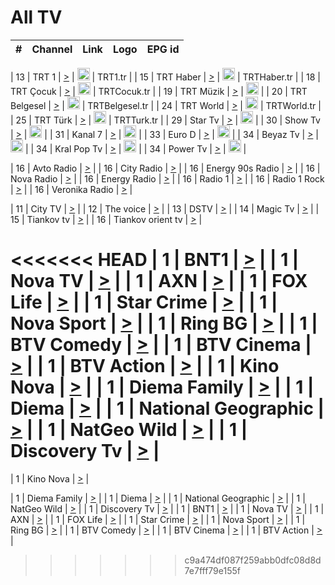 <h1>All TV</h1>

| #   | Channel        | Link  | Logo | EPG id |
|:---:|:--------------:|:-----:|:----:|:------:|

| 13  | TRT 1            | [>](https://tv-trt1.medya.trt.com.tr/master.m3u8) | <img height="20" src="https://i.imgur.com/j786OLG.png"/> | TRT1.tr |
| 15  | TRT Haber        | [>](https://tv-trthaber.medya.trt.com.tr/master.m3u8) | <img height="20" src="https://i.imgur.com/OVfo8Ab.png"/> | TRTHaber.tr |
| 18  | TRT Çocuk        | [>](https://tv-trtcocuk.medya.trt.com.tr/master.m3u8) | <img height="20" src="https://i.imgur.com/QLFmD6d.png"/> | TRTCocuk.tr |
| 19  | TRT Müzik        | [>](https://tv-trtmuzik.medya.trt.com.tr/master.m3u8) | <img height="20" src="https://i.imgur.com/fIVFCEd.png"/> |
| 20  | TRT Belgesel     | [>](https://tv-trtbelgesel.medya.trt.com.tr/master.m3u8) | <img height="20" src="https://i.imgur.com/MGO87pe.png"/> | TRTBelgesel.tr |
| 24  | TRT World        | [>](https://tv-trtworld.medya.trt.com.tr/master.m3u8) | <img height="20" src="https://i.imgur.com/JEA2xpv.png"/> | TRTWorld.tr |
| 25  | TRT Türk         | [>](https://tv-trtturk.medya.trt.com.tr/master.m3u8) | <img height="20" src="https://i.imgur.com/OSTOQNw.png"/> | TRTTurk.tr |
| 29  | Star Tv   | [>](https://dogus-live.daioncdn.net/startv/startv_360p.m3u8) | <img height="20" src="https://i.imgur.com/IebUZx1.png"/> |
| 30  | Show Tv     | [>](https://ciner-live.daioncdn.net/showtv/showtv.m3u8) | <img height="20" src="https://i.imgur.com/IebUZx1.png"/> |
| 31  | Kanal 7     | [>](https://kanal7-live.daioncdn.net/kanal7/kanal7.m3u8) | <img height="20" src="https://i.imgur.com/IebUZx1.png"/> |
| 33  | Euro D    | [>](https://www.youtube.com/user/KanalD/live) | <img height="20" src="https://i.imgur.com/IebUZx1.png"/> |
| 34  | Beyaz Tv     | [>](https://beyaztv-live.daioncdn.net/beyaztv/beyaztv.m3u8) | <img height="20" src="https://i.imgur.com/IebUZx1.png"/> |
| 34  | Kral Pop Tv     | [>](https://www.youtube.com/watch?v=GuFTuKoXepw) | <img height="20" src="https://i.imgur.com/IebUZx1.png"/> |
| 34  | Power Tv     | [>](https://livetv.powerapp.com.tr/powerTV/powerhd.smil/chunklist.m3u8) | <img height="20" src="https://i.imgur.com/IebUZx1.png"/> |

| 16  | Avto Radio | [>](http://stream.metacast.eu/avtoradio.mp3.m3u) |
| 16  | City Radio | [>](http://stream.metacast.eu/city.aac.m3u) |
| 16  | Energy 90s Radio | [>](http://stream.metacast.eu/energy-90s.m3u) |
| 16  | Nova Radio | [>](http://stream.metacast.eu/nova.aac.m3u) |
| 16  | Energy Radio | [>](http://stream.metacast.eu/nrj.aac.m3u) |
| 16  | Radio 1 | [>](http://stream.metacast.eu/radio1.aac.m3u) |
| 16  | Radio 1 Rock | [>](http://stream.metacast.eu/radio1rock.aac.m3u) |
| 16  | Veronika Radio | [>](http://stream.metacast.eu/veronika.aac.m3u) |

| 11  | City TV | [>](https://tv.city.bg/play/tshls/citytv/index.m3u8) |
| 12  | The voice | [>](https://bss1.neterra.tv/thevoice/thevoice.m3u8) |
| 13  | DSTV | [>](http://46.249.95.140:8081/hls/data.m3u8) |
| 14  | Magic Tv | [>](https://bss1.neterra.tv/magictv/magictv.m3u8) |
| 15  | Tiankov tv | [>](https://streamer103.neterra.tv/tiankov-folk/live.m3u8) |
| 16  | Tiankov orient tv | [>](https://streamer103.neterra.tv/tiankov-orient/live.m3u8) |

<<<<<<< HEAD
| 1 | BNT1 | [>](https://ymkaya.xyz:12375/tv/bnt1/playlist.m3u8?wmsAuthSign=c2VydmVyX3RpbWU9Ny8yNi8yMDI1IDE6MDQ6NDUgUE0maGFzaF92YWx1ZT1xdnRaU09XYjRMRC9HY3grK3NPZW9BPT0mdmFsaWRtaW51dGVzPTYw) |
| 1 | Nova TV | [>](https://ymkaya.xyz:12375/tv/novatv/playlist.m3u8?wmsAuthSign=c2VydmVyX3RpbWU9Ny8yNi8yMDI1IDE6MDQ6NTQgUE0maGFzaF92YWx1ZT1GQ2lscnppTHQ2UG1SOTdHcGFlWUV3PT0mdmFsaWRtaW51dGVzPTYw) |
| 1 | AXN | [>](https://ymkaya.xyz:12375/tv/axn/playlist.m3u8?wmsAuthSign=c2VydmVyX3RpbWU9Ny8yNi8yMDI1IDE6MDU6MDQgUE0maGFzaF92YWx1ZT0vVDE2YUkvSGZTUW1CRS9rejVHSFd3PT0mdmFsaWRtaW51dGVzPTYw) |
| 1 | FOX Life | [>](https://ymkaya.xyz:12375/tv/foxlife/playlist.m3u8?wmsAuthSign=c2VydmVyX3RpbWU9Ny8yNi8yMDI1IDE6MDU6MTcgUE0maGFzaF92YWx1ZT1mSEVyK2pjZFlYcFJDYXlMOW1EcnJ3PT0mdmFsaWRtaW51dGVzPTYw) |
| 1 | Star Crime | [>](https://ymkaya.xyz:12375/tv/foxcrime/playlist.m3u8?wmsAuthSign=c2VydmVyX3RpbWU9Ny8yNi8yMDI1IDE6MDU6MjggUE0maGFzaF92YWx1ZT1zWjdGYVp3V1FUYXc5T2pYZjBLeHB3PT0mdmFsaWRtaW51dGVzPTYw) |
| 1 | Nova Sport | [>](https://ymkaya.xyz:12375/tv/novasport/playlist.m3u8?wmsAuthSign=c2VydmVyX3RpbWU9Ny8yNi8yMDI1IDE6MDU6MzcgUE0maGFzaF92YWx1ZT1kTm50ZmZ5cC9lMFU2UUlpMzd2bU5BPT0mdmFsaWRtaW51dGVzPTYw) |
| 1 | Ring BG | [>](https://ymkaya.xyz:12375/tv/ringbg/playlist.m3u8?wmsAuthSign=c2VydmVyX3RpbWU9Ny8yNi8yMDI1IDE6MDU6NDcgUE0maGFzaF92YWx1ZT1sMFV0akRwU3ZNQithQTBsaUFKRmtRPT0mdmFsaWRtaW51dGVzPTYw) |
| 1 | BTV Comedy | [>](https://ymkaya.xyz:12375/tv/btvcomedy/playlist.m3u8?wmsAuthSign=c2VydmVyX3RpbWU9Ny8yNi8yMDI1IDE6MDU6NTcgUE0maGFzaF92YWx1ZT02eFNuVDVDWEZoaVZZSExNVDc0V0FBPT0mdmFsaWRtaW51dGVzPTYw) |
| 1 | BTV Cinema | [>](https://ymkaya.xyz:12375/tv/btvcinema/playlist.m3u8?wmsAuthSign=c2VydmVyX3RpbWU9Ny8yNi8yMDI1IDE6MDY6MDcgUE0maGFzaF92YWx1ZT1LeDQzOUZ0cTdDVFJtOUVvcm12Tzl3PT0mdmFsaWRtaW51dGVzPTYw) |
| 1 | BTV Action | [>](https://ymkaya.xyz:12375/tv/btvaction/playlist.m3u8?wmsAuthSign=c2VydmVyX3RpbWU9Ny8yNi8yMDI1IDE6MDY6MTcgUE0maGFzaF92YWx1ZT1yU1lrN1BUU3pFZVV5WGNEQ3kzUlJ3PT0mdmFsaWRtaW51dGVzPTYw) |
| 1 | Kino Nova | [>](https://ymkaya.xyz:12375/tv/kinonova/playlist.m3u8?wmsAuthSign=c2VydmVyX3RpbWU9Ny8yNi8yMDI1IDE6MDY6MjcgUE0maGFzaF92YWx1ZT1Icm9JbjEvS2RMeUNnZU1rRzYzRDhnPT0mdmFsaWRtaW51dGVzPTYw) |
| 1 | Diema Family | [>](https://ymkaya.xyz:12375/tv/diemafamily/playlist.m3u8?wmsAuthSign=c2VydmVyX3RpbWU9Ny8yNi8yMDI1IDE6MDY6MzcgUE0maGFzaF92YWx1ZT0xaTd3K2RNdWxOV1BwSnFvTTladW13PT0mdmFsaWRtaW51dGVzPTYw) |
| 1 | Diema | [>](https://ymkaya.xyz:12375/tv/diema/playlist.m3u8?wmsAuthSign=c2VydmVyX3RpbWU9Ny8yNi8yMDI1IDE6MDY6NDcgUE0maGFzaF92YWx1ZT14VnlaVjV3ZUFtdEZ5ZWppVnZYUkFRPT0mdmFsaWRtaW51dGVzPTYw) |
| 1 | National Geographic | [>](https://ymkaya.xyz:12375/tv/natgeo/playlist.m3u8?wmsAuthSign=c2VydmVyX3RpbWU9Ny8yNi8yMDI1IDE6MDY6NTggUE0maGFzaF92YWx1ZT0wZmhtaHhzV29Va3BlOGJGYTE0TkV3PT0mdmFsaWRtaW51dGVzPTYw) |
| 1 | NatGeo Wild | [>](https://ymkaya.xyz:12375/tv/natgeowild/playlist.m3u8?wmsAuthSign=c2VydmVyX3RpbWU9Ny8yNi8yMDI1IDE6MDc6MDggUE0maGFzaF92YWx1ZT1VSTg5TGFLaTVDSngvdkUzNndWcmhRPT0mdmFsaWRtaW51dGVzPTYw) |
| 1 | Discovery Tv | [>](https://ymkaya.xyz:12375/tv/discovery/playlist.m3u8?wmsAuthSign=c2VydmVyX3RpbWU9Ny8yNi8yMDI1IDE6MDc6MTggUE0maGFzaF92YWx1ZT04dlZRcng2ZE43UTZaQlpMZTBkVVZnPT0mdmFsaWRtaW51dGVzPTYw) |
=======


| 1 | Kino Nova | [>](https://ymkaya.xyz:11336/tv/kinonova/playlist.m3u8?wmsAuthSign=c2VydmVyX3RpbWU9MS8yLzIwMjUgNDo0MDoyMCBBTSZoYXNoX3ZhbHVlPWlFS1FrWEtMMVRFM3l5YklUWUJQUHc9PSZ2YWxpZG1pbnV0ZXM9NjA=) |

| 1 | Diema Family | [>](https://ymkaya.xyz:11336/tv/diemafamily/playlist.m3u8?wmsAuthSign=c2VydmVyX3RpbWU9MS8yLzIwMjUgNDo0MDozMCBBTSZoYXNoX3ZhbHVlPUVUaTVKTldvZTF5WVVCM0YwL21kaXc9PSZ2YWxpZG1pbnV0ZXM9NjA=) |
| 1 | Diema | [>](https://ymkaya.xyz:11336/tv/diema/playlist.m3u8?wmsAuthSign=c2VydmVyX3RpbWU9MS8yLzIwMjUgNDo0MDo0MCBBTSZoYXNoX3ZhbHVlPVlYMWVJT2NuUjNpUTBsaytEUFFOS2c9PSZ2YWxpZG1pbnV0ZXM9NjA=) |
| 1 | National Geographic | [>](https://ymkaya.xyz:11336/tv/natgeo/playlist.m3u8?wmsAuthSign=c2VydmVyX3RpbWU9MS8yLzIwMjUgNDo0MTo0MSBBTSZoYXNoX3ZhbHVlPTJQTlVmcG5nYWx0M013eUhGRGxnd0E9PSZ2YWxpZG1pbnV0ZXM9NjA=) |
| 1 | NatGeo Wild | [>](https://ymkaya.xyz:11336/tv/natgeowild/playlist.m3u8?wmsAuthSign=c2VydmVyX3RpbWU9MS8yLzIwMjUgNDo0MTo1MSBBTSZoYXNoX3ZhbHVlPVl1OXZaTTliN0hGWEN3eDBYd1duNkE9PSZ2YWxpZG1pbnV0ZXM9NjA=) |
| 1 | Discovery Tv | [>](https://ymkaya.xyz:11336/tv/discovery/playlist.m3u8?wmsAuthSign=c2VydmVyX3RpbWU9MS8yLzIwMjUgNDo0MjowMSBBTSZoYXNoX3ZhbHVlPWtBQmdLNlY2RmQwWElzMVYzSDJyVkE9PSZ2YWxpZG1pbnV0ZXM9NjA=) |
| 1 | BNT1 | [>](https://ymkaya.xyz:11336/tv/bnt1/playlist.m3u8?wmsAuthSign=c2VydmVyX3RpbWU9MS8yLzIwMjUgNDozODozOCBBTSZoYXNoX3ZhbHVlPVVrMVlRQXpJWlhYeUh6ZFVpSC9NMUE9PSZ2YWxpZG1pbnV0ZXM9NjA=) |
| 1 | Nova TV | [>](https://ymkaya.xyz:11336/tv/novatv/playlist.m3u8?wmsAuthSign=c2VydmVyX3RpbWU9MS8yLzIwMjUgNDozODo0OCBBTSZoYXNoX3ZhbHVlPUVxQjh1a0ZzYkVGZU8zZDFGTzdreVE9PSZ2YWxpZG1pbnV0ZXM9NjA=) |
| 1 | AXN | [>](https://ymkaya.xyz:11336/tv/axn/playlist.m3u8?wmsAuthSign=c2VydmVyX3RpbWU9MS8yLzIwMjUgNDozODo1OCBBTSZoYXNoX3ZhbHVlPUpkWStGY1hkNXhaOVpPZ0thQ0FZL3c9PSZ2YWxpZG1pbnV0ZXM9NjA=) |
| 1 | FOX Life | [>](https://ymkaya.xyz:11336/tv/foxlife/playlist.m3u8?wmsAuthSign=c2VydmVyX3RpbWU9MS8yLzIwMjUgNDozOToxMCBBTSZoYXNoX3ZhbHVlPWt1ZDc1T3AzYlZDTjJnSy9TU0xJZlE9PSZ2YWxpZG1pbnV0ZXM9NjA=) |
| 1 | Star Crime | [>](https://ymkaya.xyz:11336/tv/foxcrime/playlist.m3u8?wmsAuthSign=c2VydmVyX3RpbWU9MS8yLzIwMjUgNDozOToyMCBBTSZoYXNoX3ZhbHVlPXIwVU45Nm9FR1l2enNkTG9TanBxbmc9PSZ2YWxpZG1pbnV0ZXM9NjA=) |
| 1 | Nova Sport | [>](https://ymkaya.xyz:11336/tv/novasport/playlist.m3u8?wmsAuthSign=c2VydmVyX3RpbWU9MS8yLzIwMjUgNDozOTozMCBBTSZoYXNoX3ZhbHVlPXlSZ0UxazVaM0xhSmc0NmR4T0c1T2c9PSZ2YWxpZG1pbnV0ZXM9NjA=) |
| 1 | Ring BG | [>](https://ymkaya.xyz:11336/tv/ringbg/playlist.m3u8?wmsAuthSign=c2VydmVyX3RpbWU9MS8yLzIwMjUgNDozOTo0MCBBTSZoYXNoX3ZhbHVlPTR4aUlFNHVUYWN4enY1WkVuOFZma2c9PSZ2YWxpZG1pbnV0ZXM9NjA=) |
| 1 | BTV Comedy | [>](https://ymkaya.xyz:11336/tv/btvcomedy/playlist.m3u8?wmsAuthSign=c2VydmVyX3RpbWU9MS8yLzIwMjUgNDozOTo1MCBBTSZoYXNoX3ZhbHVlPUtrMTJ2RHNTTUU1RFp1ZkVOdXFSK3c9PSZ2YWxpZG1pbnV0ZXM9NjA=) |
| 1 | BTV Cinema | [>](https://ymkaya.xyz:11336/tv/btvcinema/playlist.m3u8?wmsAuthSign=c2VydmVyX3RpbWU9MS8yLzIwMjUgNDozOTo1OSBBTSZoYXNoX3ZhbHVlPTZWcU9FZW56cG1NM1lrYy8xNE5NeHc9PSZ2YWxpZG1pbnV0ZXM9NjA=) |
| 1 | BTV Action | [>](https://ymkaya.xyz:11336/tv/btvaction/playlist.m3u8?wmsAuthSign=c2VydmVyX3RpbWU9MS8yLzIwMjUgNDo0MDoxMCBBTSZoYXNoX3ZhbHVlPUlDd0ErRkZVWThyMVZwR3c2REdGZ3c9PSZ2YWxpZG1pbnV0ZXM9NjA=) |
>>>>>>> c9a474df087f259abb0dfc08d8d7e7fff79e155f
